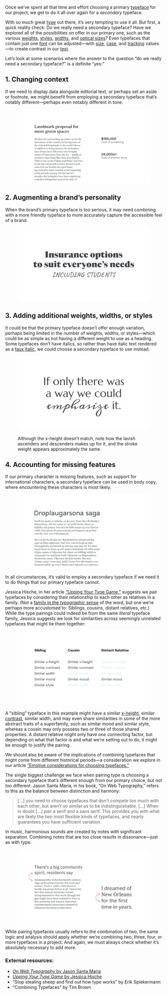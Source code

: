 
Once we’ve spent all that time and effort choosing a primary [typeface](/glossary/typeface) for our project, we get to do it all over again for a *secondary* typeface.

With so much great [type](/glossary/type) out there, it’s very tempting to use it all. But first, a quick reality check: Do we really need a secondary typeface? Have we explored all of the possibilities on offer in our primary one, such as the various [weights](/glossary/weight), [styles](/glossary/style), [widths](/glossary/width), and [optical sizes](/glossary/optical_sizes)? Even typefaces that contain just one [font](/glossary/font) can be adjusted—with [size](/glossary/point_size), [case](/glossary/uppercase_lowercase), and [tracking](/glossary/tracking_letter_spacing) values—to create contrast in our [text](/glossary/text_copy).

Let’s look at some scenarios where the answer to the question “do we really need a secondary typeface?” is a definite “yes:”

## 1. Changing context

If we need to display data alongside editorial text, or perhaps set an aside or footnote, we might benefit from employing a secondary typeface that’s notably different—perhaps even notably different in tone.

<figure>

![A heading and paragraphs of text on the left, with “key facts” displayed in a separate column of text, representing an online newspaper article. The primary text is set in a serious serif typeface; the facts are set in a modern sans serif typeface.](images/2.6.1.svg)

</figure>

## 2. Augmenting a brand’s personality

When the brand’s primary typeface is too serious, it may need combining with a more friendly typeface to more accurately capture the accessible feel of a brand.

<figure>

![“Insurance options to suit everyone’s needs”—set in a heavy, contemporary serif face—followed by “including students“—set in a handwritten-style face.](images/2.6.2.svg)

</figure>

## 3. Adding additional weights, widths, or styles

It could be that the primary typeface doesn’t offer enough variation, perhaps being limited in the number of weights, widths, or styles—which could be as simple as not having a different weight to use as a heading. Some typefaces don’t have italics, so rather than have italic text rendered as a [faux italic](/glossary/faux_fake_pseudo_synthesized), we could choose a secondary typeface to use instead.

<figure>

![“If only there was a way we could emphasize it” set in a modern, semi-flared sans serif typeface, except for the word “emphasize”, set in a calligraphic face.](images/thumbnail.svg)
<figcaption>Although the x-height doesn’t match, note how the lavish ascenders and descenders makes up for it, and the stroke weight appears approximately the same.</figcaption>

</figure>

## 4. Accounting for missing features

If our primary character is missing features, such as support for international characters, a secondary typeface can be used in body copy, where encountering these characters is most likely.

<figure>

![An article with an English-language heading and Icelandic-language paragraph text, set in different typefaces.](images/2.6.4.svg)

</figure>

In all circumstances, it’s valid to employ a secondary typeface if we need it to do things that our primary typeface cannot.

Jessica Hische, in her article [“Upping Your Type Game,”](https://www.jessicahische.is/talkingtype) suggests we pair typefaces by considering their relationship to each other as relatives in a family. (Not a [family in the *typographic* sense](/glossary/family_or_type_family_or_font_family) of the word, but one we’re perhaps more accustomed to: Siblings, cousins, distant relatives, etc.) While the type pairings could indeed be from the same *literal* typeface family, Jessica suggests we look for similarities across seemingly unrelated typefaces that might tie them together:

<figure>

![A recreation of Jessica Hische’s diagram of related type family members.](images/2.6.5.svg)

</figure>

A “sibling” typeface in this example might have a similar [x-height](/glossary/x_height), similar [contrast](/glossary/contrast), similar width, and may even share similarities in some of the more abstract traits of a superfamily, such as similar mood and similar style, whereas a cousin may only possess two or three of those shared properties. A distant relative might only have *one* connecting factor, but depending on what that factor is and what we’re setting out to do, it might be enough to justify the pairing.

We should also be aware of the implications of combining typefaces that might come from different historical periods—a consideration we explore in our article [“Emotive considerations for choosing typefaces.”](/lesson/emotive_considerations_for_choosing_typefaces)

The single biggest challenge we face when pairing type is choosing a secondary typeface that’s different enough from our primary choice, but not *too* different. Jason Santa Maria, in his book, “On Web Typography,” refers to this as the balance between distinction and harmony:

> [...] you need to choose typefaces that don’t compete too much with each other, but aren’t so similar as to be indistinguishable. [...] When in doubt […] pair a serif and a sans serif. This provides you with what are likely the two most flexible kinds of typefaces, and nearly guarantees you have sufficient variation.
>

In music, harmonious sounds are created by notes with significant separation. Combining notes that are too close results in dissonance—just as with type.

<figure>

![On the left, a heading set in a sans serif typeface and a paragraph beneath it set in a serif face from the same family. On the right, a sentence set in a sans serif face, with the serif version from the same family used inline instead of a bold weight.](images/2.6.6.svg)

</figure>

While pairing typefaces usually refers to the combination of two, the same logic and analysis should apply whether we’re combining two, three, four, or more typefaces in a project. And again, we must always check whether it’s absolutely necessary to add more.

### External resources:

- [*On Web Typography* by Jason Santa Maria](https://abookapart.com/products/on-web-typography)
- [*Upping Your Type Game* by Jessica Hische](https://www.jessicahische.is/talkingtype)
- “Stop stealing sheep and find out how type works” by Erik Spiekermann
- “Combining Typefaces” by Tim Brown
